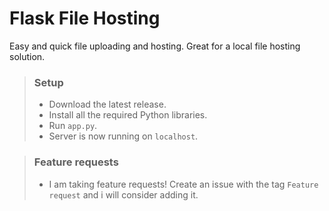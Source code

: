 # Flask File Hosting
Easy and quick file uploading and hosting. 
Great for a local file hosting solution.

> ### Setup
> - Download the latest release.
> - Install all the required Python libraries.
> - Run `app.py`.
> - Server is now running on `localhost`.

> ### Feature requests
> - I am taking feature requests! Create an issue with the tag `Feature request` and i will consider adding it.
